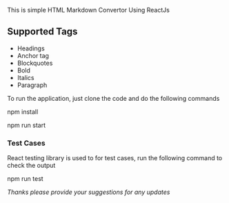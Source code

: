 This is simple HTML Markdown Convertor Using ReactJs

## Supported Tags

- Headings
- Anchor tag
- Blockquotes
- Bold
- Italics
- Paragraph

To run the application, just clone the code and do the following commands

npm install

npm run start

### Test Cases

React testing library is used to for test cases, run the following command to check the output

npm run test

*Thanks please provide your suggestions for any updates*
